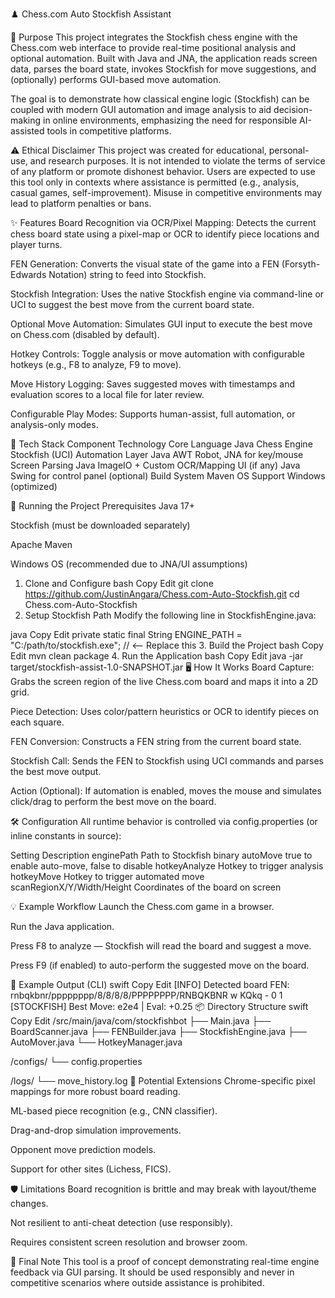 ♟️ Chess.com Auto Stockfish Assistant


🎯 Purpose
This project integrates the Stockfish chess engine with the Chess.com web interface to provide real-time positional analysis and optional automation. Built with Java and JNA, the application reads screen data, parses the board state, invokes Stockfish for move suggestions, and (optionally) performs GUI-based move automation.

The goal is to demonstrate how classical engine logic (Stockfish) can be coupled with modern GUI automation and image analysis to aid decision-making in online environments, emphasizing the need for responsible AI-assisted tools in competitive platforms.

⚠️ Ethical Disclaimer
This project was created for educational, personal-use, and research purposes. It is not intended to violate the terms of service of any platform or promote dishonest behavior. Users are expected to use this tool only in contexts where assistance is permitted (e.g., analysis, casual games, self-improvement). Misuse in competitive environments may lead to platform penalties or bans.

✨ Features
Board Recognition via OCR/Pixel Mapping: Detects the current chess board state using a pixel-map or OCR to identify piece locations and player turns.

FEN Generation: Converts the visual state of the game into a FEN (Forsyth-Edwards Notation) string to feed into Stockfish.

Stockfish Integration: Uses the native Stockfish engine via command-line or UCI to suggest the best move from the current board state.

Optional Move Automation: Simulates GUI input to execute the best move on Chess.com (disabled by default).

Hotkey Controls: Toggle analysis or move automation with configurable hotkeys (e.g., F8 to analyze, F9 to move).

Move History Logging: Saves suggested moves with timestamps and evaluation scores to a local file for later review.

Configurable Play Modes: Supports human-assist, full automation, or analysis-only modes.

🔧 Tech Stack
Component	Technology
Core Language	Java
Chess Engine	Stockfish (UCI)
Automation Layer	Java AWT Robot, JNA for key/mouse
Screen Parsing	Java ImageIO + Custom OCR/Mapping
UI (if any)	Java Swing for control panel (optional)
Build System	Maven
OS Support	Windows (optimized)

🚀 Running the Project
Prerequisites
Java 17+

Stockfish (must be downloaded separately)

Apache Maven

Windows OS (recommended due to JNA/UI assumptions)

1. Clone and Configure
bash
Copy
Edit
git clone https://github.com/JustinAngara/Chess.com-Auto-Stockfish.git
cd Chess.com-Auto-Stockfish
2. Setup Stockfish Path
Modify the following line in StockfishEngine.java:

java
Copy
Edit
private static final String ENGINE_PATH = "C:/path/to/stockfish.exe"; // <-- Replace this
3. Build the Project
bash
Copy
Edit
mvn clean package
4. Run the Application
bash
Copy
Edit
java -jar target/stockfish-assist-1.0-SNAPSHOT.jar
🖥️ How It Works
Board Capture: Grabs the screen region of the live Chess.com board and maps it into a 2D grid.

Piece Detection: Uses color/pattern heuristics or OCR to identify pieces on each square.

FEN Conversion: Constructs a FEN string from the current board state.

Stockfish Call: Sends the FEN to Stockfish using UCI commands and parses the best move output.

Action (Optional): If automation is enabled, moves the mouse and simulates click/drag to perform the best move on the board.

🛠️ Configuration
All runtime behavior is controlled via config.properties (or inline constants in source):

Setting	Description
enginePath	Path to Stockfish binary
autoMove	true to enable auto-move, false to disable
hotkeyAnalyze	Hotkey to trigger analysis
hotkeyMove	Hotkey to trigger automated move
scanRegionX/Y/Width/Height	Coordinates of the board on screen

💡 Example Workflow
Launch the Chess.com game in a browser.

Run the Java application.

Press F8 to analyze — Stockfish will read the board and suggest a move.

Press F9 (if enabled) to auto-perform the suggested move on the board.

📄 Example Output (CLI)
swift
Copy
Edit
[INFO] Detected board FEN: rnbqkbnr/pppppppp/8/8/8/8/PPPPPPPP/RNBQKBNR w KQkq - 0 1
[STOCKFISH] Best Move: e2e4 | Eval: +0.25
📦 Directory Structure
swift
Copy
Edit
/src/main/java/com/stockfishbot
  ├── Main.java
  ├── BoardScanner.java
  ├── FENBuilder.java
  ├── StockfishEngine.java
  ├── AutoMover.java
  └── HotkeyManager.java

/configs/
  └── config.properties

/logs/
  └── move_history.log
🧠 Potential Extensions
Chrome-specific pixel mappings for more robust board reading.

ML-based piece recognition (e.g., CNN classifier).

Drag-and-drop simulation improvements.

Opponent move prediction models.

Support for other sites (Lichess, FICS).

🛡️ Limitations
Board recognition is brittle and may break with layout/theme changes.

Not resilient to anti-cheat detection (use responsibly).

Requires consistent screen resolution and browser zoom.

📢 Final Note
This tool is a proof of concept demonstrating real-time engine feedback via GUI parsing. It should be used responsibly and never in competitive scenarios where outside assistance is prohibited.
